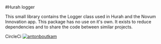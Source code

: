 #Hurah logger


This small library contains the Logger class used in Hurah and the Novum Innovation app. This package has no use on
it's own. It exists to reduce dependencies and to share the code between similar projects.


CircleCi
[![antonboutkam](https://circleci.com/gh/antonboutkam/hurah-logger.svg?style=svg)](https://antonboutkam.nl)
